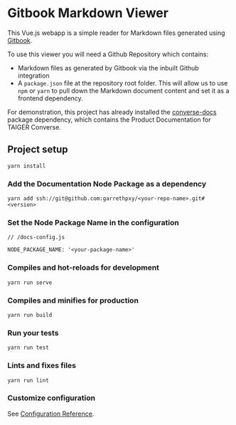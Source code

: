# Gitbook Markdown Viewer
This Vue.js webapp is a simple reader for Markdown files generated using [Gitbook](https://www.gitbook.com).

To use this viewer you will need a Github Repository  which contains:
- Markdown files as generated by Gitbook via the inbuilt Github integration
- A `package.json` file at the repository root folder. This will allow us to use `npm` or `yarn` to pull down the Markdown document content and set it as a frontend dependency.

For demonstration, this project has already installed the [converse-docs](https://github.com/garrethpxy/converse-docs) package dependency, which contains the Product Documentation for TAIGER Converse.


## Project setup

```
yarn install
```

### Add the Documentation Node Package as a dependency
```
yarn add ssh://git@github.com:garrethpxy/<your-repo-name>.git#<version>
```

### Set the Node Package Name in the configuration
```
// /docs-config.js

NODE_PACKAGE_NAME: '<your-package-name>'
```


### Compiles and hot-reloads for development
```
yarn run serve
```

### Compiles and minifies for production
```
yarn run build
```

### Run your tests
```
yarn run test
```

### Lints and fixes files
```
yarn run lint
```

### Customize configuration
See [Configuration Reference](https://cli.vuejs.org/config/).

